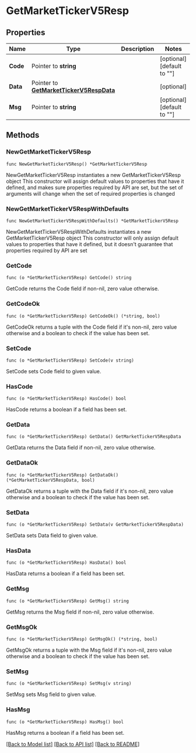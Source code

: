 # GetMarketTickerV5Resp

## Properties

Name | Type | Description | Notes
------------ | ------------- | ------------- | -------------
**Code** | Pointer to **string** |  | [optional] [default to ""]
**Data** | Pointer to [**GetMarketTickerV5RespData**](GetMarketTickerV5RespData.md) |  | [optional] 
**Msg** | Pointer to **string** |  | [optional] [default to ""]

## Methods

### NewGetMarketTickerV5Resp

`func NewGetMarketTickerV5Resp() *GetMarketTickerV5Resp`

NewGetMarketTickerV5Resp instantiates a new GetMarketTickerV5Resp object
This constructor will assign default values to properties that have it defined,
and makes sure properties required by API are set, but the set of arguments
will change when the set of required properties is changed

### NewGetMarketTickerV5RespWithDefaults

`func NewGetMarketTickerV5RespWithDefaults() *GetMarketTickerV5Resp`

NewGetMarketTickerV5RespWithDefaults instantiates a new GetMarketTickerV5Resp object
This constructor will only assign default values to properties that have it defined,
but it doesn't guarantee that properties required by API are set

### GetCode

`func (o *GetMarketTickerV5Resp) GetCode() string`

GetCode returns the Code field if non-nil, zero value otherwise.

### GetCodeOk

`func (o *GetMarketTickerV5Resp) GetCodeOk() (*string, bool)`

GetCodeOk returns a tuple with the Code field if it's non-nil, zero value otherwise
and a boolean to check if the value has been set.

### SetCode

`func (o *GetMarketTickerV5Resp) SetCode(v string)`

SetCode sets Code field to given value.

### HasCode

`func (o *GetMarketTickerV5Resp) HasCode() bool`

HasCode returns a boolean if a field has been set.

### GetData

`func (o *GetMarketTickerV5Resp) GetData() GetMarketTickerV5RespData`

GetData returns the Data field if non-nil, zero value otherwise.

### GetDataOk

`func (o *GetMarketTickerV5Resp) GetDataOk() (*GetMarketTickerV5RespData, bool)`

GetDataOk returns a tuple with the Data field if it's non-nil, zero value otherwise
and a boolean to check if the value has been set.

### SetData

`func (o *GetMarketTickerV5Resp) SetData(v GetMarketTickerV5RespData)`

SetData sets Data field to given value.

### HasData

`func (o *GetMarketTickerV5Resp) HasData() bool`

HasData returns a boolean if a field has been set.

### GetMsg

`func (o *GetMarketTickerV5Resp) GetMsg() string`

GetMsg returns the Msg field if non-nil, zero value otherwise.

### GetMsgOk

`func (o *GetMarketTickerV5Resp) GetMsgOk() (*string, bool)`

GetMsgOk returns a tuple with the Msg field if it's non-nil, zero value otherwise
and a boolean to check if the value has been set.

### SetMsg

`func (o *GetMarketTickerV5Resp) SetMsg(v string)`

SetMsg sets Msg field to given value.

### HasMsg

`func (o *GetMarketTickerV5Resp) HasMsg() bool`

HasMsg returns a boolean if a field has been set.


[[Back to Model list]](../README.md#documentation-for-models) [[Back to API list]](../README.md#documentation-for-api-endpoints) [[Back to README]](../README.md)


